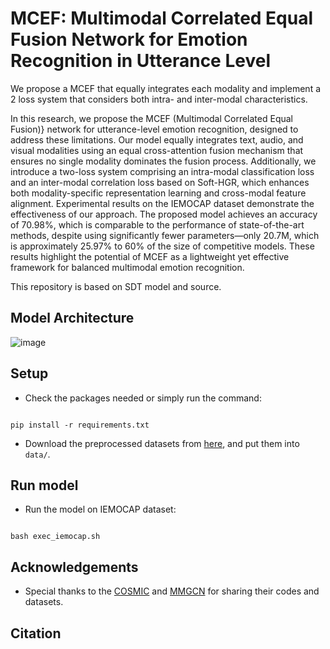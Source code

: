 # MCEF: Multimodal Correlated Equal Fusion Network for Emotion Recognition in Utterance Level

We propose a MCEF that equally integrates each modality and implement a 2 loss system that considers both intra- and inter-modal characteristics.

In this research, we propose the MCEF (Multimodal Correlated Equal Fusion)} network for utterance-level emotion recognition, designed to address these limitations. Our model equally integrates text, audio, and visual modalities using an equal cross-attention fusion mechanism that ensures no single modality dominates the fusion process. Additionally, we introduce a two-loss system comprising an intra-modal classification loss and an inter-modal correlation loss based on Soft-HGR, which enhances both modality-specific representation learning and cross-modal feature alignment.
Experimental results on the IEMOCAP dataset demonstrate the effectiveness of our approach. The proposed model achieves an accuracy of 70.98%, which is comparable to the performance of state-of-the-art methods, despite using significantly fewer parameters—only 20.7M, which is approximately 25.97% to 60% of the size of competitive models. These results highlight the potential of MCEF as a lightweight yet effective framework for balanced multimodal emotion recognition.

This repository is based on SDT model and source.

## Model Architecture

![image](https://github.com/user-attachments/assets/f49b9b48-97f3-4148-96a5-335cf563e26f)


## Setup
- Check the packages needed or simply run the command:
```console

pip install -r requirements.txt
```
- Download the preprocessed datasets from [here](https://drive.google.com/drive/folders/1J1mvbqQmVodNBzbiOIxRiWOtkP6qqP-K?usp=sharing), and put them into `data/`.

## Run model
- Run the model on IEMOCAP dataset:
```console

bash exec_iemocap.sh
```

## Acknowledgements
- Special thanks to the [COSMIC](https://github.com/declare-lab/conv-emotion) and [MMGCN](https://github.com/hujingwen6666/MMGCN) for sharing their codes and datasets.

## Citation
